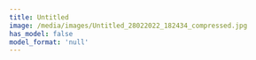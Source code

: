 ```yaml
---
title: Untitled
image: /media/images/Untitled_28022022_182434_compressed.jpg
has_model: false
model_format: 'null'
---
```

